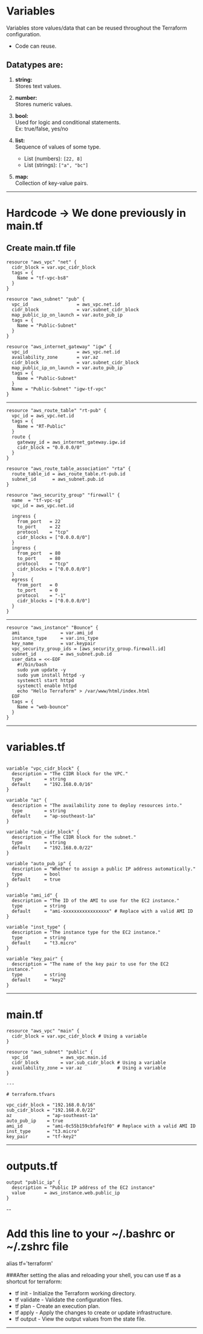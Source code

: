 # Variables

Variables store values/data that can be reused throughout the Terraform configuration.

- Code can reuse.

## Datatypes are:
1. **string:**  
   Stores text values.

2. **number:**  
   Stores numeric values.

3. **bool:**  
   Used for logic and conditional statements.  
   Ex: true/false, yes/no

4. **list:**  
   Sequence of values of some type.  
   - List (numbers): `[22, 8]`  
   - List (strings): `["a", "bc"]`

5. **map:**  
   Collection of key-value pairs.

---

# Hardcode → We done previously in main.tf

## Create main.tf file

```hcl
resource "aws_vpc" "net" {
  cidr_block = var.vpc_cidr_block
  tags = {
    Name = "tf-vpc-bs8"
  }
}

resource "aws_subnet" "pub" {
  vpc_id                  = aws_vpc.net.id
  cidr_block              = var.subnet_cidr_block
  map_public_ip_on_launch = var.auto_pub_ip
  tags = {
    Name = "Public-Subnet"
  }
}

resource "aws_internet_gateway" "igw" {
  vpc_id                  = aws_vpc.net.id
  availability_zone       = var.az
  cidr_block              = var.subnet_cidr_block
  map_public_ip_on_launch = var.auto_pub_ip
  tags = {
    Name = "Public-Subnet"
  }
  Name = "Public-Subnet" "igw-tf-vpc"
}
```

---

```hcl
resource "aws_route_table" "rt-pub" {
  vpc_id = aws_vpc.net.id
  tags = {
    Name = "RT-Public"
  }
  route {
    gateway_id = aws_internet_gateway.igw.id
    cidr_block = "0.0.0.0/0"
  }
}

resource "aws_route_table_association" "rta" {
  route_table_id = aws_route_table.rt-pub.id
  subnet_id      = aws_subnet.pub.id
}

resource "aws_security_group" "firewall" {
  name  = "tf-vpc-sg"
  vpc_id = aws_vpc.net.id

  ingress {
    from_port   = 22
    to_port     = 22
    protocol    = "tcp"
    cidr_blocks = ["0.0.0.0/0"]
  }
  ingress {
    from_port   = 80
    to_port     = 80
    protocol    = "tcp"
    cidr_blocks = ["0.0.0.0/0"]
  }
  egress {
    from_port   = 0
    to_port     = 0
    protocol    = "-1"
    cidr_blocks = ["0.0.0.0/0"]
  }
}
```

---

```hcl
resource "aws_instance" "Bounce" {
  ami               = var.ami_id
  instance_type     = var.ins_type
  key_name          = var.keypair
  vpc_security_group_ids = [aws_security_group.firewall.id]
  subnet_id         = aws_subnet.pub.id
  user_data = <<-EOF
    #!/bin/bash
    sudo yum update -y
    sudo yum install httpd -y
    systemctl start httpd
    systemctl enable httpd
    echo "Hello Terraform" > /var/www/html/index.html
  EOF
  tags = {
    Name = "web-bounce"
  }
}
```

---

# variables.tf

```hcl

variable "vpc_cidr_block" {
  description = "The CIDR block for the VPC."
  type        = string
  default     = "192.168.0.0/16"
}

variable "az" {
  description = "The availability zone to deploy resources into."
  type        = string
  default     = "ap-southeast-1a"
}

variable "sub_cidr_block" {
  description = "The CIDR block for the subnet."
  type        = string
  default     = "192.168.0.0/22"
}

variable "auto_pub_ip" {
  description = "Whether to assign a public IP address automatically."
  type        = bool
  default     = true
}

variable "ami_id" {
  description = "The ID of the AMI to use for the EC2 instance."
  type        = string
  default     = "ami-xxxxxxxxxxxxxxxxx" # Replace with a valid AMI ID
}

variable "inst_type" {
  description = "The instance type for the EC2 instance."
  type        = string
  default     = "t3.micro"
}

variable "key_pair" {
  description = "The name of the key pair to use for the EC2 instance."
  type        = string
  default     = "key2"
}
```
----

# main.tf

```hcl
resource "aws_vpc" "main" {
  cidr_block = var.vpc_cidr_block # Using a variable
}

resource "aws_subnet" "public" {
  vpc_id            = aws_vpc.main.id
  cidr_block        = var.sub_cidr_block # Using a variable
  availability_zone = var.az             # Using a variable
}

---

# terraform.tfvars

vpc_cidr_block = "192.168.0.0/16"
sub_cidr_block = "192.168.0.0/22"
az             = "ap-southeast-1a"
auto_pub_ip    = true
ami_id         = "ami-0c55b159cbfafe1f0" # Replace with a valid AMI ID
inst_type      = "t3.micro"
key_pair       = "tf-key2"

```
---
# outputs.tf

```hcl
output "public_ip" {
  description = "Public IP address of the EC2 instance"
  value       = aws_instance.web.public_ip
}
```
--
# Add this line to your ~/.bashrc or ~/.zshrc file
alias tf='terraform'

###After setting the alias and reloading your shell, you can use tf as a shortcut for terraform:
- tf init - Initialize the Terraform working directory.
- tf validate - Validate the configuration files.
- tf plan - Create an execution plan.
- tf apply - Apply the changes to create or update infrastructure.
- tf output - View the output values from the state file.

---
